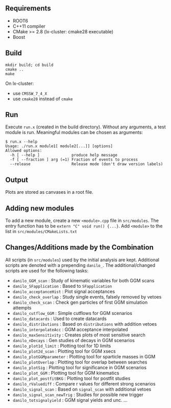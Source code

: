 ## Requirements ##
- ROOT6
- C++11 compiler
- CMake >= 2.8 (lx-cluster: cmake28 executable)
- Boost

## Build ##
    mkdir build; cd build
    cmake ..
    make

On lx-cluster:

- use `CMSSW_7_4_X`
- use `cmake28` instead of `cmake`

## Run ##
Execute `run.x` (created in the build directory).
Without any arguments, a test module is run.
Meaningful modules can be chosen as arguments:

    $ run.x --help
    Usage: ./run.x module1[ module2[...]] [options]
    Allowed options:
      -h [ --help ]              produce help message
      -f [ --fraction ] arg (=1) Fraction of events to process
      --release                  Release mode (don't draw version labels)


## Output ##
Plots are stored as canvases in a root file.

## Adding new modules ##
To add a new module, create a new `<module>.cpp` file in `src/modules`.
The entry function has to be `extern "C" void run() {...}`.
Add `<module>` to the list in `src/modules/CMakeLists.txt`

## Changes/Additions made by the Combination ##
All scripts (in `src/modules`) used by the initial analysis are kept.
Additional scripts are denoted with a prepending `danilo_`.
The additional/changed scripts are used for the following tasks:
- `danilo_GGM_scan` : Study of kinematic variables for both GGM scans
- `danilo_SFapplication` : Based to `SFapplication`
- `danilo_acceptanceHist` : Plot signal acceptances
- `danilo_check_overlap` : Study single events, falsely removed by vetoes
- `danilo_check_scan` : Check gen particles of first GGM simulation attempts
- `danilo_cutflow_GGM` : Simple cutflows for GGM scenarios
- `danilo_datacards` : Used to create datacards
- `danilo_distributions` : Based on `distributions` with addition vetoes
- `danilo_interpolateAcc` : GGM acceptance interpolated
- `danilo_maxSensitivity` : Creates plots of most sensitive search
- `danilo_nDecays` : Gen studies of decays in GGM scenarios
- `danilo_plot1d_limit` : Plotting tool for 1D limits
- `danilo_plot2d_scan` : Plotting tool for GGM xsecs
- `danilo_plotGGMparameter` : Plotting tool for sparticle masses in GGM
- `danilo_plotOverlap` : Plotting tool for overlap between searches
- `danilo_plotSig` : Plotting tool for significance in GGM scenarios
- `danilo_plot_GGM` : Plotting tool for GGM kinematics
- `danilo_plot_postfitBKG` : Plotting tool for postfit studies
- `danilo_rValuediff` : Compare r values for different strong scenarios
- `danilo_signal_scan` : Based on `signal_scan` with additional vetoes
- `danilo_signal_scan_newTrig` : Studies for possible new trigger
- `danilo_totsignalyield` : GGM signal yields and unc.
...
